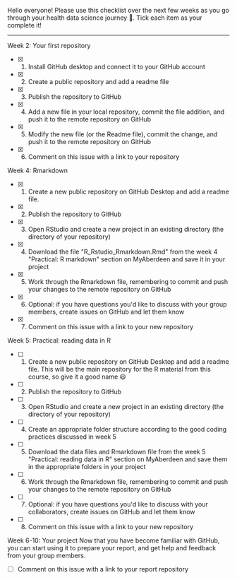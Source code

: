 <!---
  One issue for each student on the Intro to Health Data Science course repository!

  Instructions:

  1. Select and copy all the text in this file
  2. Go to https://github.com/AbdnCHDS/Intro2HDS_2024 and open a new issue
  3. Paste the text from this file into the new issue
  4. Add your name (or a nickname, whatever you prefer) in the Title field above ^
  5. Click 'Submit new issue'  
--->

Hello everyone! Please use this checklist over the next few weeks as you go through your health data science journey :tada:. Tick each item as your complete it!

***

Week 2: Your first repository
- [x] 1. Install GitHub desktop and connect it to your GitHub account
- [x] 2. Create a public repository and add a readme file
- [x] 3. Publish the repository to GitHub
- [x] 4. Add a new file in your local repository, commit the file addition, and push it to the remote repository on GitHub
- [x] 5. Modify the new file (or the Readme file), commit the change, and push it to the remote repository on GitHub
- [X] 6. Comment on this issue with a link to your repository

Week 4: Rmarkdown
- [X] 1. Create a new public repository on GitHub Desktop and add a readme file.
- [X] 2. Publish the repository to GitHub
- [X] 3. Open RStudio and create a new project in an existing directory (the directory of your repository)
- [X] 4. Download the file "R_Rstudio_Rmarkdown.Rmd" from the week 4 "Practical: R markdown" section on MyAberdeen and save it in your project
- [X] 5. Work through the Rmarkdown file, remembering to commit and push your changes to the remote repository on GitHub
- [X] 6. Optional: if you have questions you'd like to discuss with your group members, create issues on GitHub and let them know
- [X] 7. Comment on this issue with a link to your new repository

Week 5: Practical: reading data in R
- [ ] 1. Create a new public repository on GitHub Desktop and add a readme file. This will be the main repository for the R material from this course, so give it a good name :smiley:
- [ ] 2. Publish the repository to GitHub
- [ ] 3. Open RStudio and create a new project in an existing directory (the directory of your repository)
- [ ] 4. Create an appropriate folder structure according to the good coding practices discussed in week 5
- [ ] 5. Download the data files and Rmarkdown file from the week 5 "Practical: reading data in R" section on MyAberdeen and save them in the appropriate folders in your project
- [ ] 6. Work through the Rmarkdown file, remembering to commit and push your changes to the remote repository on GitHub
- [ ] 7. Optional: if you have questions you'd like to discuss with your collaborators, create issues on GitHub and let them know
- [ ] 8. Comment on this issue with a link to your new repository

Week 6-10: Your project
Now that you have become familiar with GitHub, you can start using it to prepare your report, and get help and feedback from your group members.
- [ ] Comment on this issue with a link to your report repository
